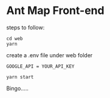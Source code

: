 # Ant Map Front-end
steps to follow:
```
cd web
yarn
```
create a .env file under web folder

```
GOOGLE_API = YOUR_API_KEY

```
```
yarn start

```
Bingo.....